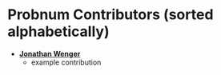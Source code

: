 # Probnum Contributors (sorted alphabetically)

- **[Jonathan Wenger](https://github.com/JonathanWenger)**
    - example contribution

